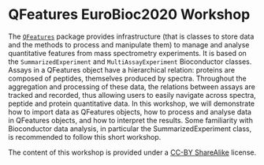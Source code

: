 # QFeatures EuroBioc2020 Workshop


The
[`QFeatures`](https://rformassspectrometry.github.io/QFeatures/articles/QFeatures.html)
package provides infrastructure (that is classes to store data and the
methods to process and manipulate them) to manage and analyse
quantitative features from mass spectrometry experiments. It is based
on the `SummarizedExperiment` and `MultiAssayExperiment` Bioconductor
classes. Assays in a QFeatures object have a hierarchical relation:
proteins are composed of peptides, themselves produced by
spectra. Throughout the aggregation and processing of these data, the
relations between assays are tracked and recorded, thus allowing users
to easily navigate across spectra, peptide and protein quantitative
data. In this workshop, we will demonstrate how to import data as
QFeatures objects, how to process and analyse data in QFeatures
objects, and how to interpret the results.  Some familiarity with
Bioconductor data analysis, in particular the SummarizedExperiment
class, is recommended to follow this short workshop.

The content of this workshop is provided under a [CC-BY
ShareAlike](https://creativecommons.org/licenses/by-sa/2.0/) license.
